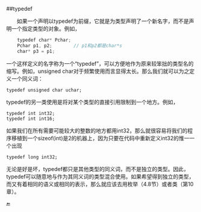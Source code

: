 ##typedef

&emsp;&emsp;如果一个声明以typedef为前缀，它就是为类型声明了一个新名字，而不是声明一个指定类型的对象。例如，

```javascript
    typedef char* Pchar;
    Pchar p1, p2;        // p1和p2都是char*s
    char* p3 = p1;
```

一个这样定义的名字称为一个“typedef”，可以方便地作为原来较笨拙的类型名的缩写。例如，unsigned char对于频繁使用而言显得太长。那么我们就可以为之定义一个同义词：

    typedef unsigned char uchar;
    
typedef的另一类使用是将对某个类型的直接引用限制到一个地方。例如，

    typedef int int32;
    typedef int int16;
    
如果我们在所有需要可能较大的整数的地方都用int32，那么就很容易将我们的程序移植到一个sizeof(int)是2的机器上，因为只要在代码中重新定义int32的惟一一个出现

    typedef long int32;
    
无论是好是坏，typedef都只是其他类型的同义词，而不是独立的类型。因此，typedef可以随意地与作为其同义词的类型混合使用。如果希望得到独立的类型，而又有着相同的语义或相同的表示，那么就应该去用枚举（4.8节）或者类（第10章）。

🔚





